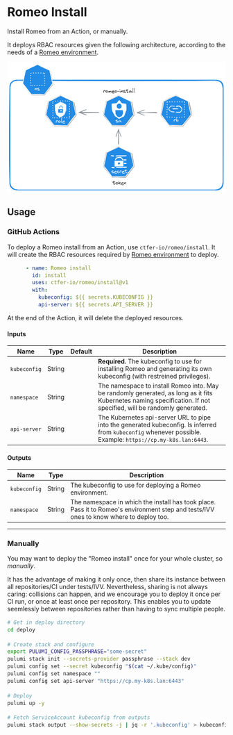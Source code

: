 # Romeo Install

Install Romeo from an Action, or manually.

It deploys RBAC resources given the following architecture, according to the needs of a [Romeo environment](../environment).

<div align="center">
    <img src="architecture.excalidraw.png" alt="Romeo install Kubernetes architecture" width="600px">
</div>

## Usage

### GitHub Actions

To deploy a Romeo install from an Action, use `ctfer-io/romeo/install`.
It will create the RBAC resources required by [Romeo environment](../environment) to deploy.

```yaml
      - name: Romeo install
        id: install
        uses: ctfer-io/romeo/install@v1
        with:
          kubeconfig: ${{ secrets.KUBECONFIG }}
          api-server: ${{ secrets.API_SERVER }}
```

At the end of the Action, it will delete the deployed resources.

#### Inputs

| Name | Type | Default | Description |
|---|---|---|---|
| `kubeconfig` | String |  | **Required.** The kubeconfig to use for installing Romeo and generating its own kubeconfig (with restreined privileges). |
| `namespace` | String |  | The namespace to install Romeo into. May be randomly generated, as long as it fits Kubernetes naming specification. If not specified, will be randomly generated. |
| `api-server` | String |  | The Kubernetes api-server URL to pipe into the generated kubeconfig. Is inferred from `kubeconfig` whenever possible. Example: `https://cp.my-k8s.lan:6443`. |

#### Outputs

| Name | Type | Description |
|---|---|---|
| `kubeconfig` | String | The kubeconfig to use for deploying a Romeo environment. |
| `namespace` | String | The namespace in which the install has took place. Pass it to Romeo's environment step and tests/IVV ones to know where to deploy too. |

---

### Manually

You may want to deploy the "Romeo install" once for your whole cluster, so _manually_.

It has the advantage of making it only once, then share its instance between all repositories/CI under tests/IVV.
Nevertheless, sharing is not always caring: collisions can happen, and we encourage you to deploy it once per CI run, or once at least once per repository. This enables you to update seemlessly between repositories rather than having to sync multiple people.

```bash
# Get in deploy directory
cd deploy

# Create stack and configure
export PULUMI_CONFIG_PASSPHRASE="some-secret"
pulumi stack init --secrets-provider passphrase --stack dev
pulumi config set --secret kubeconfig "$(cat ~/.kube/config)"
pulumi config set namespace ""
pulumi config set api-server "https://cp.my-k8s.lan:6443"

# Deploy
pulumi up -y

# Fetch ServiceAccount kubeconfig from outputs
pulumi stack output --show-secrets -j | jq -r '.kubeconfig' > kubeconfig
```
